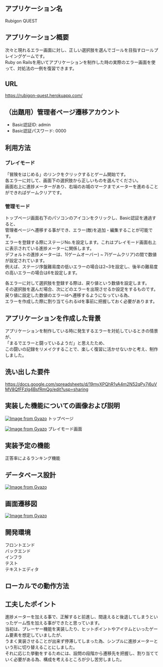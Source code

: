 ## アプリケーション名
Rubigon QUEST

## アプリケーション概要
次々と現れるエラー画面に対し、正しい選択肢を選んでゴールを目指すロールプレイングゲームです。  
Ruby on Railsを用いてアプリケーションを制作した時の実際のエラー画面を使って、対処法の一例を復習できます。  

## URL
https://rubigon-quest.herokuapp.com/

## （出題用）管理者ページ遷移アカウント
- Basic認証ID: admin
- Basic認証パスワード: 0000

## 利用方法
### プレイモード
「冒険をはじめる」のリンクをクリックするとゲーム開始です。  
各エラーに対して、画面下の選択肢から正しいものを選んでください。  
画面右上に進捗メーターがあり、右端のお城のマークまでメーターを進めることができればゲームクリアです。  

### 管理モード
トップページ画面右下のパソコンのアイコンをクリックし、Basic認証を通過すると、  
管理者ページへ遷移する事ができ、エラー(敵)を追加・編集することが可能です。  
エラーを登録する際にステージNo.を設定します。これはプレイモード画面右上に表示されている進捗メーターに関係します。  
デフォルトの進捗メーターは、1(ゲームオーバー) ~ 7(ゲームクリア)の間で数値が設定されています。  
例えば、ステージ序盤難易度の低いエラーの場合は2~3を設定し、後半の難易度の高いエラーの場合は6を設定します。  

各エラーに対して選択肢を登録する際は、戻り値という数値を設定します。  
その選択肢を選んだ場合、次にどのエラーを出現させるか設定をするものです。  
戻り値に設定した数値のエラーidへ遷移するようになっている為、  
エラーを作成した際に割り当てられるidを事前に把握しておく必要があります。  

## アプリケーションを作成した背景
アプリケーションを制作している時に発生するエラーを対処しているときの情景が、  
「まるでエラーと闘っているようだ」と思えたため、  
この闘いの記録をリメイクすることで、楽しく復習に活かせないかと考え、制作しました。  

## 洗い出した要件
https://docs.google.com/spreadsheets/d/19myXPQhR1yA4m2N52qPy7j6uVMV8QfFFzlg4BsfRmQg/edit?usp=sharing

## 実装した機能についての画像および説明
[![Image from Gyazo](https://i.gyazo.com/24b6724e71c5978bc04bc13f9c7ca83a.jpg)](https://gyazo.com/24b6724e71c5978bc04bc13f9c7ca83a)
トップページ

[![Image from Gyazo](https://i.gyazo.com/eb4885378684c5c44b816e614cd7dce7.jpg)](https://gyazo.com/eb4885378684c5c44b816e614cd7dce7)
プレイモード画面

## 実装予定の機能
正答率によるランキング機能

## データベース設計
[![Image from Gyazo](https://i.gyazo.com/9d421c227aa52fd6b196d73db082d61f.png)](https://gyazo.com/9d421c227aa52fd6b196d73db082d61f)

## 画面遷移図
[![Image from Gyazo](https://i.gyazo.com/8d2a1c855d705f6cab34ae6d9e177b76.png)](https://gyazo.com/8d2a1c855d705f6cab34ae6d9e177b76)

## 開発環境
フロントエンド  
バックエンド  
インフラ  
テスト  
テキストエディタ  

## ローカルでの動作方法


## 工夫したポイント
進捗メーターを加える事で、正解すると前進し、間違えると後退してしまうといったゲーム性を加える事ができたと思っています。  
当初は、プレーヤー機能を実装したり、ヒットポイントやアイテムといったゲーム要素を想定していましたが、  
うまく実装させることが出来ず停滞してしまった為、シンプルに進捗メーターという形に切り替えることにしました。  
それに応じた挙動をするためには、設問の段階から遷移先を把握し、割り当てていく必要がある為、構成を考えるところが少し苦労しました。  
